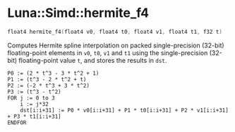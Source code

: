 # Luna::Simd::hermite_f4

```c++
float4 hermite_f4(float4 v0, float4 t0, float4 v1, float4 t1, f32 t)
```

Computes Hermite spline interpolation on packed single-precision (32-bit) floating-point elements in `v0`, `t0`, `v1` and `t1` using the single-precision (32-bit) floating-point value `t`, and stores the results in `dst`. 


```
P0 := (2 * t^3 - 3 * t^2 + 1)
P1 := (t^3 - 2 * t^2 + t)
P2 := (-2 * t^3 + 3 * t^2)
P3 := (t^3 - t^2)
FOR j := 0 to 3
    i := j*32
    dst[i:i+31] := P0 * v0[i:i+31] + P1 * t0[i:i+31] + P2 * v1[i:i+31] + P3 * t1[i:i+31]
ENDFOR
```



